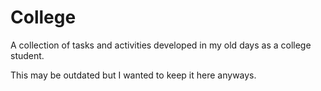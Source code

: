 # College

A collection of tasks and activities developed in my old days as a college student.

This may be outdated but I wanted to keep it here anyways.
